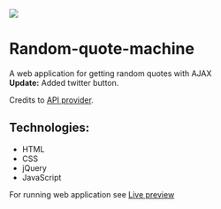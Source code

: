 ![](demo.gif)
# Random-quote-machine

A web application for getting random quotes with AJAX<br>
**Update:** Added twitter button.

Credits to [API provider](https://talaikis.com/random_quotes_api/).
## Technologies:
* HTML<br>
* CSS<br>
* jQuery<br>
* JavaScript


For running web application see [Live preview](https://codepen.io/nemanja97/full/KXmoxe/) <br>
